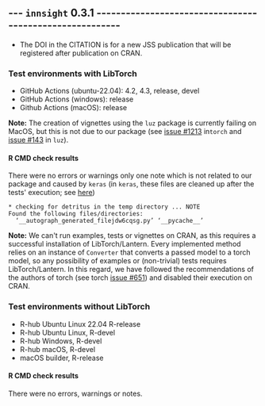 ## --- `innsight` 0.3.1 --------------------------------------------------------

* The DOI in the CITATION is for a new JSS publication that will be registered 
after publication on CRAN.

### Test environments with LibTorch
* GitHub Actions (ubuntu-22.04): 4.2, 4.3, release, devel
* GitHub Actions (windows): release
* Github Actions (macOS): release

**Note:** The creation of vignettes using the `luz` package is currently 
failing on MacOS, but this is not due to our package (see [issue #1213](https://github.com/mlverse/torch/issues/1213)
in`torch` and [issue #143](https://github.com/mlverse/luz/issues/143) in `luz`).

#### R CMD check results

There were no errors or warnings only one note which is not related to our 
package and caused by `keras` (in `keras`, these files are cleaned up after
the tests' execution; see [here](https://github.com/rstudio/keras/blob/eb5d21b9e37e918c2662eb6ec5bcc46a00054db6/tests/testthat/setup.R))

```
* checking for detritus in the temp directory ... NOTE
Found the following files/directories:
  ‘__autograph_generated_filejdw6cqsg.py’ ‘__pycache__’
```

**Note:** We can't run examples, tests or vignettes on CRAN, as this 
requires a successful installation of LibTorch/Lantern. Every implemented method 
relies on an instance of `Converter` that converts a passed model to a 
torch model, so any possibility of examples or (non-trivial) tests requires 
LibTorch/Lantern. In this regard, we have followed the recommendations 
of the authors of torch (see torch 
[issue #651](https://github.com/mlverse/torch/issues/651#issuecomment-896783144))
and disabled their execution on CRAN.

### Test environments without LibTorch
- R-hub Ubuntu Linux 22.04 R-release
- R-hub Ubuntu Linux, R-devel
- R-hub Windows, R-devel
- R-hub macOS, R-devel
- macOS builder, R-release

#### R CMD check results

There were no errors, warnings or notes.
